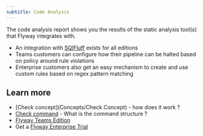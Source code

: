 ```yaml
---
subtitle: Code Analysis
---
```


The code analysis report shows you the results of the static analysis tool(s) that Flyway integrates with.
* An integration with [SQlFluff](https://www.sqlfluff.com/) exists for all editions
* Teams customers can configure how their pipeline can be halted based on policy around rule violations
* Enterprise customers also get an easy mechanism to create and use custom rules based on regex pattern matching

## Learn more

* [Check concept](Concepts/Check Concept) - how does it work ?
* [Check command](Commands/Check) - What is the command structure ?
* [Flyway Teams Edition](https://www.red-gate.com/products/flyway/teams/)
* Get a [Flyway Enterprise Trial](https://www.red-gate.com/products/flyway/enterprise/trial/)
